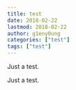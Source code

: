 ```yaml
---
title: test
date: 2018-02-22
lastmod: 2018-02-22
author: g1eny0ung
categories: ["test"]
tags: ["test"]
---
```


Just a test.

<!--more-->

Just a test.
